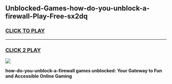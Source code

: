 
## Unblocked-Games-how-do-you-unblock-a-firewall-Play-Free-sx2dq
<h3>
<a href="https://premium76.site?title=how-do-you-unblock-a-firewall&ref=21A">CLICK TO PLAY</a></h3>
<hr>

<h3>
<a href="https://premium76.site?title=how-do-you-unblock-a-firewall&ref=21A">CLICK 2 PLAY</a>
  
</h3>

<a href="https://premium76.site?title=how-do-you-unblock-a-firewall&ref=21A"><img src="https://clearcache.store/games.png"></a>


**how-do-you-unblock-a-firewall games unblocked: Your Gateway to Fun and Accessible Online Gaming**
